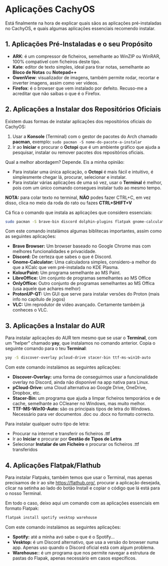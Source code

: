 # Aplicações CachyOS

Está finalmente na hora de explicar quais sãos as aplicações pré-instaladas no CachyOS, e quais algumas aplicações essenciais recomendo instalar.

## 1. Aplicações Pré-Instaladas e o seu Propósito
- **ARK**: é um compressor de ficheiros, semelhante ao WinZIP ou WinRAR, 100% compatível com ficheiros deste tipo.
- **Kate**: editor de texto simples, ideal para tirar notas, semelhante ao **Bloco de Notas** ou **Notepad++**
- **GwenView**: visualizador de imagens, também permite rodar, recortar e inverter imagens, assim como ver vídeos.
- **Firefox**: é o browser que vem instalado por defeito. Recuso-me a acreditar que não saibas o que é o Firefox.

## 2. Aplicações a Instalar dos Repositórios Oficiais
Existem duas formas de instalar aplicações dos repositórios oficiais do CachyOS:
1. Usar a **Konsole** (Terminal) com o gestor de pacotes do Arch chamado **pacman**, exemplo: `sudo pacman -S nome-do-pacote-a-instalar`
2. Ir ao **Iniciar** e procurar o **Octopi** que é um ambiente gráfico que ajuda a pesquisar, instalar ou remover pacotes dos repositórios oficiais.

Qual a melhor abordagem? Depende. Eis a minha opinião:
- Para instalar uma única aplicação, o **Octopi** é mais fácil e intuitivo, é simplesmente chegar lá, procurar, selecionar e instalar.
- Para instalar várias aplicações de uma só vez, usar o **Terminal** é melhor, pois com um único comando consegues instalar tudo ao mesmo tempo.

**NOTA:** para colar texto no terminal, **NÃO** podes fazer CTRL+C, em vez disso, clica no meio da roda do rato ou fazes **CTRL+SHIFT+V**

Cá fica o comando que instala as aplicações que considero essenciais:
```bash
sudo pacman -S brave-bin discord dolphin-plugins flatpak gnome-calculator kio-admin kolourpaint libreoffice-still-pt onlyoffice-bin protonup-qt qbittorrent vlc vlc-plugins-all yay zsh
```

Com este comando instalámos algumas biblitecas importantes, assim como as seguintes aplicações:
- **Brave Browser:** Um browser baseado no Google Chrome mas com melhores funcionalidades e privacidade.
- **Discord:** De certeza que sabes o que é Discord.
- **Gnome-Calculator:** Uma calculadora simples, considero-a melhor do que a KCalc que vem pré-instalada no KDE Plasma.
- **KolourPaint:** Um programa semelhante ao MS Paint.
- **LibreOffice:** Um conjunto de programas semelhantes ao MS Office
- **OnlyOffice:** Outro conjunto de programas semelhantes ao MS Offica (usa aquele que achares melhor)
- **ProtonUP-QT:** Um GUI que serve para instalar versões do Proton (mais info no capítulo de jogos)
- **VLC:** Um reprodutor de vídeo avançado. Certamente também já conheces o VLC.

## 3. Aplicações a Instalar do AUR
Para instalar aplicações do AUR tem mesmo que se usar o **Terminal**, com um "helper" chamado **yay**, que instalamos no comando anterior. Copia o seguinte comando para o teu **Terminal**:
```bash
yay -S discover-overlay pcloud-drive stacer-bin ttf-ms-win10-auto
```
Com este comando instalámos as seguintes aplicações:
- **Discover-Overlay:** uma forma de conseguirmos usar a funcionalidade overlay no Discord, ainda não disponível na app nativa para Linux.
- **pCloud-Drive:** uma Cloud alternativa ao Google Drive, OneDrive, Dropbox, etc.
- **Stacer-Bin:** um programa que ajuda a limpar ficheiros temporários e de cache, semelhante ao CCleaner no Windows, mas muito melhor.
- **TTF-MS-Win10-Auto:** são os principais tipos de letra do Windows. Necessário para ver documentos .doc ou .docx no formato correcto.

Para instalar qualquer outro tipo de letra:
- Procurar na internet e transferir os ficheiros .ttf
- Ir ao **Iniciar** e procurar por **Gestão de Tipos de Letra**
- Selecionar **Instalar de um Ficheiro** e procurar os ficheiros .ttf transferidos

## 4. Aplicações Flatpak/Flathub
Para instalar Flatpaks, também temos que usar o Terminal, mas apenas precisamos de ir ao site https://flathub.org/, procurar a aplicação desejada, clicar na setinha ao lado do botão Install e copiar o código que lá está para o nosso Terminal.

Em todo o caso, deixo aqui um comando com as aplicações essenciais em formato Flatpak:
```bash
flatpak install spotify vesktop warehouse
```
Com este comando instalámos as seguintes aplicações:
- **Spotify:** até a minha avó sabe o que é o Spotify...
- **Vesktop:** é um Discord alternativo, que usa a versão do browser numa app. Apenas uso quando o Discord oficial está com algum problema.
- **Warehouse:**: é um programa que nos permite navegar a estrutura de pastas do Flapak, apenas necessário em casos específicos.

